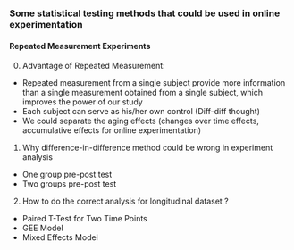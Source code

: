 ### Some statistical testing methods that could be used in online experimentation ###

#### Repeated Measurement Experiments ####
 
0. Advantage of Repeated Measurement:
- Repeated measurement from a single subject provide more information than a single measurement obtained from a single subject, which improves the power of our study
- Each subject can serve as his/her own control (Diff-diff thought)
- We could separate the aging effects (changes over time effects, accumulative effects for online experimentation) 

1. Why difference-in-difference method could be wrong in experiment analysis<br/>
- One group pre-post test<br/>
- Two groups pre-post test<br/>

2. How to do the correct analysis for longitudinal dataset ?
- Paired T-Test for Two Time Points
- GEE Model
- Mixed Effects Model

